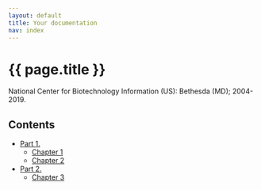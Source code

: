 ```yaml
---
layout: default
title: Your documentation
nav: index
---
```


{{ page.title }}
=========================

National Center for Biotechnology Information (US): Bethesda (MD); 2004-2019.

Contents
--------

-   [Part 1.](pages/part1)
    -   [Chapter 1](pages/chapter1)
    -   [Chapter 2](pages/chapter2)
-   [Part 2.](pages/part2)
    -   [Chapter 3](pages/chapter3)
   

